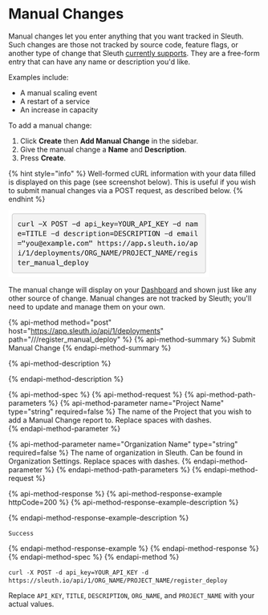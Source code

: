 # Manual Changes

Manual changes let you enter anything that you want tracked in Sleuth. Such changes are those not tracked by source code, feature flags, or another type of change that Sleuth [currently supports](about-integrations....md). They are a free-form entry that can have any name or description you'd like. 

Examples include: 

* A manual scaling event
* A restart of a service
* An increase in capacity

To add a manual change: 

1. Click **Create** then **Add Manual Change** in the sidebar. 
2. Give the manual change a **Name** and **Description**. 
3. Press **Create**. 

{% hint style="info" %}
Well-formed cURL information with your data filled is displayed on this page \(see screenshot below\). This is useful if you wish to submit manual changes via a POST request, as described below. 
{% endhint %}

![cURL information in Add Manual Change page](../.gitbook/assets/curl_url_dialog.png)

The manual change will display on your [Dashboard](../dashboard.md) and shown just like any other source of change. Manual changes are not tracked by Sleuth; you'll need to update and manage them on your own. 

{% api-method method="post" host="https://app.sleuth.io/api/1/deployments" path="/<organization name>/<project name>/register\_manual\_deploy" %}
{% api-method-summary %}
Submit Manual Change
{% endapi-method-summary %}

{% api-method-description %}

{% endapi-method-description %}

{% api-method-spec %}
{% api-method-request %}
{% api-method-path-parameters %}
{% api-method-parameter name="Project Name" type="string" required=false %}
The name of the Project that you wish to add a Manual Change report to. Replace spaces with dashes.  
{% endapi-method-parameter %}

{% api-method-parameter name="Organization Name" type="string" required=false %}
The name of organization in Sleuth. Can be found in Organization Settings. Replace spaces with dashes. 
{% endapi-method-parameter %}
{% endapi-method-path-parameters %}
{% endapi-method-request %}

{% api-method-response %}
{% api-method-response-example httpCode=200 %}
{% api-method-response-example-description %}

{% endapi-method-response-example-description %}

```
Success
```
{% endapi-method-response-example %}
{% endapi-method-response %}
{% endapi-method-spec %}
{% endapi-method %}

```text
curl -X POST -d api_key=YOUR_API_KEY -d https://sleuth.io/api/1/ORG_NAME/PROJECT_NAME/register_deploy
```

Replace `API_KEY`, `TITLE`, `DESCRIPTION`, `ORG_NAME`, and `PROJECT_NAME` with your actual values.

